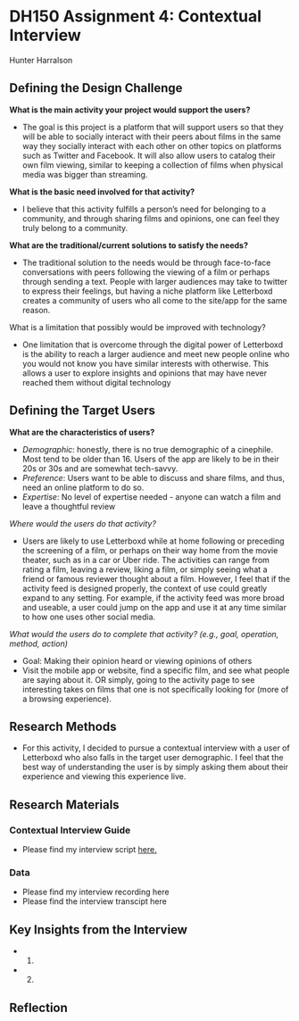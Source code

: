 # DH150 Assignment 4: Contextual Interview
Hunter Harralson

## Defining the Design Challenge

**What is the main activity your project would support the users?** 
- The goal is this project is a platform that will support users so that they will be able to socially interact with their peers about films in the same way they socially interact with each other on other topics on platforms such as Twitter and Facebook. It will also allow users to catalog their own film viewing, similar to keeping a collection of films when physical media was bigger than streaming.

**What is the basic need involved for that activity?**
- I believe that this activity fulfills a person’s need for belonging to a community, and through sharing films and opinions, one can feel they truly belong to a community. 

**What are the traditional/current solutions to satisfy the needs?**
- The traditional solution to the needs would be through face-to-face conversations with peers following the viewing of a film or perhaps through sending a text. People with larger audiences may take to twitter to express their feelings, but having a niche platform like Letterboxd creates a community of users who all come to the site/app for the same reason. 

What is a limitation that possibly would be improved with technology?
- One limitation that is overcome through the digital power of Letterboxd is the ability to reach a larger audience and meet new people online who you would not know you have similar interests with otherwise. This allows a user to explore insights and opinions that may have never reached them without digital technology


## Defining the Target Users
**What are the characteristics of users?**
- *Demographic*: honestly, there is no true demographic of a cinephile. Most tend to be older than 16. Users of the app are likely to be in their 20s or 30s and are somewhat tech-savvy.
- *Preference*: Users want to be able to discuss and share films, and thus, need an online platform to do so.
- *Expertise*: No level of expertise needed - anyone can watch a film and leave a thoughtful review

*Where would the users do that activity?*
- Users are likely to use Letterboxd while at home following or preceding the screening of a film, or perhaps on their way home from the movie theater, such as in a car or Uber ride. The activities can range from rating a film, leaving a review, liking a film, or simply seeing what a friend or famous reviewer thought about a film. However, I feel that if the activity feed is designed properly, the context of use could greatly expand to any setting. For example, if the activity feed was more broad and useable, a user could jump on the app and use it at any time similar to how one uses other social media. 

*What would the users do to complete that activity? (e.g., goal, operation, method, action)*
- Goal: Making their opinion heard or viewing opinions of others
- Visit the mobile app or website, find a specific film, and see what people are saying about it. OR simply, going to the activity page to see interesting takes on films that one is not specifically looking for (more of a browsing experience).

## Research Methods
- For this activity, I decided to pursue a contextual interview with a user of Letterboxd who also falls in the target user demographic. I feel that the best way of understanding the user is by simply asking them about their experience and viewing this experience live. 

## Research Materials 

### Contextual Interview Guide
- Please find my interview script <a href="https://docs.google.com/document/d/1wFH1ifQyFfyz26gcrTpbewUslKU0K8uH8_tFD_6BD3A/edit?usp=sharing" target="_blank"> here. </a>
### Data
- Please find my interview recording here
- Please find the interview transcipt here

## Key Insights from the Interview
- 1. 
- 2.

## Reflection
